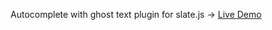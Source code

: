 Autocomplete with ghost text plugin for slate.js -> [Live Demo](https://autocomplete-ghost.herokuapp.com/)
